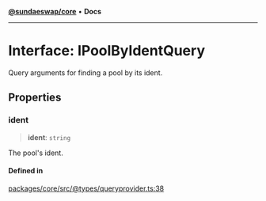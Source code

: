 [**@sundaeswap/core**](../../README.md) • **Docs**

***

# Interface: IPoolByIdentQuery

Query arguments for finding a pool by its ident.

## Properties

### ident

> **ident**: `string`

The pool's ident.

#### Defined in

[packages/core/src/@types/queryprovider.ts:38](https://github.com/SundaeSwap-finance/sundae-sdk/blob/main/packages/core/src/@types/queryprovider.ts#L38)

